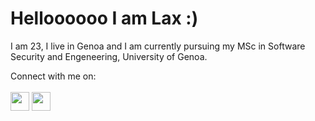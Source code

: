 # Helloooooo I am Lax :)

I am 23, I live in Genoa and I am currently pursuing my MSc in Software Security and Engeneering, University of Genoa.

<!---
 # My Github stats
 ![LorenzoLaCorte's GitHub stats](https://github-readme-stats.vercel.app/api?username=LorenzoLaCorte&hide=issues&show_icons=true&theme=gotham)
-->

<p>
  
  Connect with me on:
  <br>	
  <a target="_blank" href="https://www.linkedin.com/in/lorenzo-la-corte-0b96a0167/"><img src="https://img.shields.io/badge/-LinkedIn-0077B5?style=for-the-badge&logo=Linkedin&logoColor=white" height='30'></img></a>
  <a target="_blank" href="https://www.instagram.com/lorenzolacorte99"><img src="http://shimmeringsoul.weebly.com/uploads/1/3/0/3/13031044/1-xkmi4fb5vws6-my7b22lza_1.png" height='30'></img></a>
  <br>
  
</p>

